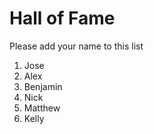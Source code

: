 # Hall of Fame
Please add your name to this list

1. Jose
2. Alex
3. Benjamin
4. Nick
5. Matthew
6. Kelly
